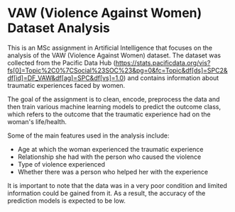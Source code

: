 # VAW (Violence Against Women) Dataset Analysis
This is an MSc assignment in Artificial Intelligence that focuses on the analysis of the VAW (Violence Against Women) dataset. The dataset was collected from the Pacific Data Hub (https://stats.pacificdata.org/vis?fs[0]=Topic%2C0%7CSocial%23SOC%23&pg=0&fc=Topic&df[ds]=SPC2&df[id]=DF_VAW&df[ag]=SPC&df[vs]=1.0) and contains information about traumatic experiences faced by women.

The goal of the assignment is to clean, encode, preprocess the data and then train various machine learning models to predict the outcome class, which refers to the outcome that the traumatic experience had on the woman's life/health.

Some of the main features used in the analysis include:

- Age at which the woman experienced the traumatic experience
- Relationship she had with the person who caused the violence
- Type of violence experienced
- Whether there was a person who helped her with the experience

It is important to note that the data was in a very poor condition and limited information could be gained from it. As a result, the accuracy of the prediction models is expected to be low.